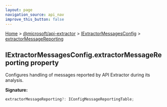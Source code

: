 ```yaml
---
layout: page
navigation_source: api_nav
improve_this_button: false
---
```



[Home](./index.md) &gt; [@microsoft/api-extractor](./api-extractor.md) &gt; [IExtractorMessagesConfig](./api-extractor.iextractormessagesconfig.md) &gt; [extractorMessageReporting](./api-extractor.iextractormessagesconfig.extractormessagereporting.md)

## IExtractorMessagesConfig.extractorMessageReporting property

Configures handling of messages reported by API Extractor during its analysis.

<b>Signature:</b>

```typescript
extractorMessageReporting?: IConfigMessageReportingTable;
```
